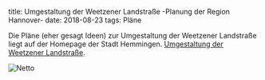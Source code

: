 title: Umgestaltung der Weetzener Landstraße -Planung der Region Hannover-
date: 2018-08-23
tags: Pläne

Die Pläne (eher gesagt Ideen) zur Umgestaltung der Weetzener Landstraße liegt auf der Homepage der Stadt Hemmingen. [Umgestaltung der Weetzener Landstraße](https://www.stadthemmingen.de/hemmingen-erleben/verkehr/umgestaltung-der-weetzener-landstrasse-planung-der-region-hannover-/).

![Netto]({static}/images/WeetzenerLnksabbgrNetto.png)
